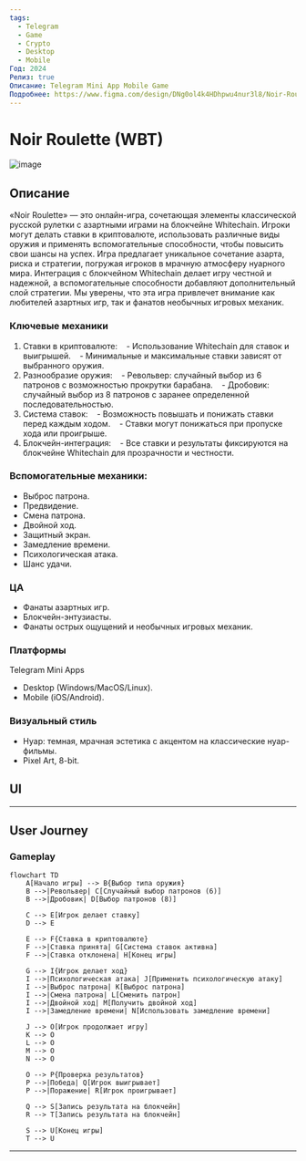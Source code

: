 ```yaml
---
tags:
  - Telegram
  - Game
  - Crypto
  - Desktop
  - Mobile
Год: 2024
Релиз: true
Описание: Telegram Mini App Mobile Game
Подробнее: https://www.figma.com/design/DNg0ol4k4HDhpwu4nur3l8/Noir-Roulette-Telegram-Game-(Copy)?node-id=0-1&t=aRssaNvExBthA7tx-1
---
```


# Noir Roulette (WBT)

![image](https://github.com/user-attachments/assets/9977590c-b20b-4800-9f10-b65b0301bbd3)

## Описание

«Noir Roulette» — это онлайн-игра, сочетающая элементы классической русской рулетки с азартными играми на блокчейне Whitechain. Игроки могут делать ставки в криптовалюте, использовать различные виды оружия и применять вспомогательные способности, чтобы повысить свои шансы на успех.
Игра предлагает уникальное сочетание азарта, риска и стратегии, погружая игроков в мрачную атмосферу нуарного мира. Интеграция с блокчейном Whitechain делает игру честной и надежной, а вспомогательные способности добавляют дополнительный слой стратегии. Мы уверены, что эта игра привлечет внимание как любителей азартных игр, так и фанатов необычных игровых механик.

### Ключевые механики

1. Ставки в криптовалюте:
   - Использование Whitechain для ставок и выигрышей.
   - Минимальные и максимальные ставки зависят от выбранного оружия.
2. Разнообразие оружия:
   - Револьвер: случайный выбор из 6 патронов с возможностью прокрутки барабана.
   - Дробовик: случайный выбор из 8 патронов с заранее определенной последовательностью.
3. Система ставок:
   - Возможность повышать и понижать ставки перед каждым ходом.
   - Ставки могут понижаться при пропуске хода или проигрыше.
4. Блокчейн-интеграция:
   - Все ставки и результаты фиксируются на блокчейне Whitechain для прозрачности и честности.
   
### Вспомогательные механики:

- Выброс патрона.
- Предвидение.
- Смена патрона.
- Двойной ход.
- Защитный экран.
- Замедление времени.
- Психологическая атака.
- Шанс удачи.

### ЦА

- Фанаты азартных игр.
- Блокчейн-энтузиасты.
- Фанаты острых ощущений и необычных игровых механик.

### Платформы

Telegram Mini Apps
- Desktop (Windows/MacOS/Linux).
- Mobile (iOS/Android).

### Визуальный стиль

- Нуар: темная, мрачная эстетика с акцентом на классические нуар-фильмы.
- Pixel Art, 8-bit.


## UI

---

## User Journey 

### Gameplay

```mermaid
flowchart TD
    A[Начало игры] --> B{Выбор типа оружия}
    B -->|Револьвер| C[Случайный выбор патронов (6)]
    B -->|Дробовик| D[Выбор патронов (8)]
    
    C --> E[Игрок делает ставку]
    D --> E
    
    E --> F{Ставка в криптовалюте}
    F -->|Ставка принята| G[Система ставок активна]
    F -->|Ставка отклонена| H[Конец игры]

    G --> I{Игрок делает ход}
    I -->|Психологическая атака| J[Применить психологическую атаку]
    I -->|Выброс патрона| K[Выброс патрона]
    I -->|Смена патрона| L[Сменить патрон]
    I -->|Двойной ход| M[Получить двойной ход]
    I -->|Замедление времени| N[Использовать замедление времени]
    
    J --> O[Игрок продолжает игру]
    K --> O
    L --> O
    M --> O
    N --> O
    
    O --> P{Проверка результатов}
    P -->|Победа| Q[Игрок выигрывает]
    P -->|Поражение| R[Игрок проигрывает]
    
    Q --> S[Запись результата на блокчейн]
    R --> T[Запись результата на блокчейн]
    
    S --> U[Конец игры]
    T --> U
```

---
